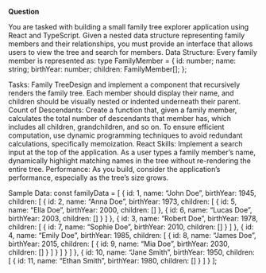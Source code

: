 **Question**

You are tasked with building a small family tree explorer application using React and TypeScript. Given a nested data structure representing family members and their relationships, you must provide an interface that allows users to view the tree and search for members. 
Data Structure:
Every family member is represented as:
type FamilyMember = { 
   id: number; 
   name: string; 
   birthYear: number; 
   children: FamilyMember[]; 
}; 

Tasks: 
Family TreeDesign and 	implement a component that recursively renders the family tree. Each 	member should display their name, and children should be visually 	nested or indented underneath their parent. 
Count of Descendants: Create a function 	that, given a family member, calculates the total number of 	descendants that member has, which includes all children, 	grandchildren, and so on. To ensure efficient computation, use 	dynamic programming techniques to avoid redundant calculations, 	specifically memoization. 
React Skills: Implement a search input at 	the top of the application. As a user types a family member’s 	name, dynamically highlight matching names in the tree without 	re-rendering the entire tree. 
Performance: As you build, consider the 	application’s performance, especially as the tree’s size grows. 
 
Sample Data: 
const familyData = [ { id: 1, name: “John Doe”, birthYear: 1945, children: [ { id: 2, name: “Anna Doe”, birthYear: 1973, children: [ { id: 5, name: “Ella Doe”, birthYear: 2000, children: [] }, { id: 6, name: “Lucas Doe”, birthYear: 2003, children: [] } ] }, { id: 3, name: “Robert Doe”, birthYear: 1978, children: [ { id: 7, name: “Sophie Doe”, birthYear: 2010, children: [] } ] }, { id: 4, name: “Emily Doe”, birthYear: 1985, children: [ { id: 8, name: “James Doe”, birthYear: 2015, children: [ { id: 9, name: “Mia Doe”, birthYear: 2030, children: [] } ] } ] } ] }, { id: 10, name: “Jane Smith”, birthYear: 1950, children: [ { id: 11, name: “Ethan Smith”, birthYear: 1980, children: [] } ] } ]; 
